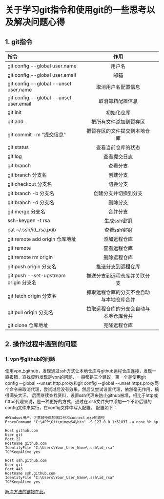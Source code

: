 # 关于学习git指令和使用git的一些思考以及解决问题心得
## 1. git指令
|指令|作用||
|:---|:----:|---:|
|git config --global user.name |用户名|
|git config --global user.email| 邮箱|
|git config --global --unset user.name |取消用户名配置信息|
|git config --global --unset user.email |取消邮箱配置信息
|git init |初始化仓库|
|git add . |把所有文件添加到暂存区|
|git commit -m "提交信息" |把暂存区的文件提交到本地仓库|
|git status |查看当前仓库的状态|
|git log |查看提交日志|
|git branch |查看分支|
|git branch 分支名 |创建分支|
|git checkout 分支名 |切换分支|
|git branch -b 分支名 |创建分支并切换到分支|
|git branch -d 分支名 |删除分支|
|git merge 分支名 |合并分支|
|ssh-keygen -t rsa |生成ssh密钥|
|cat ~/.ssh/id_rsa.pub |查看ssh密钥|
|git remote add origin 仓库地址 |添加远程仓库|
|git remote |查看远程仓库|
|git remote rm origin |删除远程仓库|
|git push origin 分支名 |推送分支到远程仓库|
|git push --set-upstream origin 分支名 |推送分支到远程仓库并关联分支|
|git fetch origin 分支名 |抓取远程仓库的分支不会自动与本地仓库合并|
|git pull origin 分支名 |拉取远程仓库的分支会自动与本地仓库合并|
|git clone 仓库地址 |克隆远程仓库|

## 2. 操作过程中遇到的问题
### 1. vpn与github的问题
使用vpn上github，发现通过ssh方式让本地仓库与github远程仓库连接，发现一直报错，查找资料发现是vpn的问题，一般都是三个建议，第一个是使用git config --global --unset http.proxy和git config --global --unset https.proxy两个命令来取消代理，尝试过后没有效果。然后又尝试设置代理，依然毫无作用，搞得满头大汗。
后面继续查找资料，设置ssh代理来防止github被墙，相比于http或https代理来说，是一种更好的方式，通过在.ssh文件夹中添加一个不带后缀的config文件来实行，在config文件中写入配置。
配置如下：
   
    #Windows用户，注意替换你的端口号和connect.exe的路径
    ProxyCommand "C:\APP\Git\mingw64\bin" -S 127.0.0.1:51837 -a none %h %p

    Host github.com
    User git
    Port 22
    Hostname github.com
    IdentityFile "C:\Users\Your_User_Name\.ssh\id_rsa"
    TCPKeepAlive yes

    Host ssh.github.com
    User git
    Port 443
    Hostname ssh.github.com
    IdentityFile "C:\Users\Your_User_Name\.ssh\id_rsa"
    TCPKeepAlive yes 
    
 [解决方法的链接在此](https://zhuanlan.zhihu.com/p/481574024)。